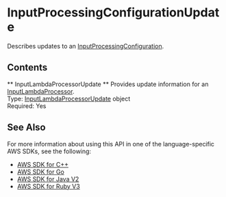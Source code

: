 # InputProcessingConfigurationUpdate<a name="API_InputProcessingConfigurationUpdate"></a>

Describes updates to an [InputProcessingConfiguration](https://docs.aws.amazon.com/kinesisanalytics/latest/dev/API_InputProcessingConfiguration.html)\. 

## Contents<a name="API_InputProcessingConfigurationUpdate_Contents"></a>

 ** InputLambdaProcessorUpdate **   <a name="analytics-Type-InputProcessingConfigurationUpdate-InputLambdaProcessorUpdate"></a>
Provides update information for an [InputLambdaProcessor](https://docs.aws.amazon.com/kinesisanalytics/latest/dev/API_InputLambdaProcessor.html)\.  
Type: [InputLambdaProcessorUpdate](API_InputLambdaProcessorUpdate.md) object  
Required: Yes

## See Also<a name="API_InputProcessingConfigurationUpdate_SeeAlso"></a>

For more information about using this API in one of the language\-specific AWS SDKs, see the following:
+  [AWS SDK for C\+\+](https://docs.aws.amazon.com/goto/SdkForCpp/kinesisanalytics-2015-08-14/InputProcessingConfigurationUpdate) 
+  [AWS SDK for Go](https://docs.aws.amazon.com/goto/SdkForGoV1/kinesisanalytics-2015-08-14/InputProcessingConfigurationUpdate) 
+  [AWS SDK for Java V2](https://docs.aws.amazon.com/goto/SdkForJavaV2/kinesisanalytics-2015-08-14/InputProcessingConfigurationUpdate) 
+  [AWS SDK for Ruby V3](https://docs.aws.amazon.com/goto/SdkForRubyV3/kinesisanalytics-2015-08-14/InputProcessingConfigurationUpdate) 